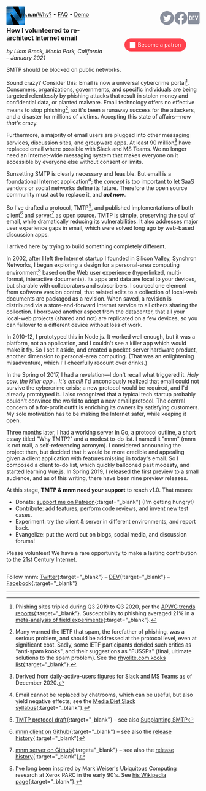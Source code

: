 <script src="//gc.zgo.at/count.js" async
        data-goatcounter="https://mnmnotmail.goatcounter.com/count"></script>

<p style="text-align:center">
   <a href="/"><img align="left" style="margin-top:-12px" src="logo-48-bleed-bright.png">
      <div style="float:left; margin-left:-0.75em; font-weight:bold; color:#888">m.n.m</div></a>
   <a href="https://dev.to/mnmnotmail"      ><img height="36" align="right" src="icon-dev-gray.svg"></a>
   <a href="https://facebook.com/mnmnotmail"><img height="36" align="right" src="icon-fb-gray-58.png"></a>
   <a href="https://twitter.com/mnmnotmail" ><img height="36" align="right" src="icon-tw-gray.svg"></a>
   <a href="/rationale.html">Why?</a> &bull;
   <a href="/faq.html">FAQ</a> &bull;
   <a href="/demo.html">Demo</a>
</p>

<div style="margin:3.1em 2px 1.5em 22px; width:300px; max-width:45%; float:right; clear:both; text-align:center;">
   <a href="https://www.patreon.com/networkimprov" title="Support mnm on Patreon" style="border-radius:9999px; padding:0.6em 1em; background-color:#ff424d; color:#fff; text-decoration:none; white-space:nowrap;"><img src="icon-pat-white-1080.png" height="16" style="margin-right:0.4em; vertical-align:-0.2em; height:1.1em">Become a patron</a>
</div>

### How I volunteered to re-architect Internet email

_by Liam Breck, Menlo Park, California &ndash; January 2021_

SMTP should be blocked on public networks.

Sound crazy? Consider this: Email is now a universal cybercrime portal[^cp].
Consumers, organizations, governments, and specific individuals are being targeted relentlessly
by phishing attacks that result in stolen money and confidential data, or planted malware.
Email technology offers no effective means to stop phishing[^sp],
so it's been a runaway success for the attackers, and a disaster for millions of victims.
Accepting this state of affairs&mdash;now _that's_ crazy.

Furthermore, a majority of email users are plugged into other messaging services, 
discussion sites, and groupware apps.
At least 90 million[^90] have replaced email where possible with Slack and MS Teams.
We no longer need an Internet-wide messaging system that makes everyone on it 
accessible by everyone else without consent or limits.

Sunsetting SMTP is clearly necessary and feasible.
But email is a foundational Internet application[^ia]; 
the _concept_ is too important to let SaaS vendors or social networks define its future.
Therefore the open source community must act to replace it, and ___act&nbsp;now___.

So I've drafted a protocol, TMTP[^t], 
and published implementations of both client[^c] and server[^s] as open source.
TMTP is simple, preserving the soul of email, while dramatically reducing its vulnerabilities.
It also addresses major user experience gaps in email, 
which were solved long ago by web-based discussion apps.

I arrived here by trying to build something completely different.

In 2002, after I left the Internet startup I founded in Silicon Valley, Synchron Networks, 
I began exploring a design for a personal-area computing environment[^ce] 
based on the Web user experience (hyperlinked, multi-format, interactive documents).
Its apps and data are local to your devices, but sharable with collaborators and subscribers.
I sourced one element from software version control, 
that related edits to a collection of local-web documents are packaged as a revision.
When saved, a revision is distributed via a store-and-forward Internet service 
to all others sharing the collection.
I borrowed another aspect from the datacenter, 
that all your local-web projects (shared and not) are replicated on a few devices, 
so you can failover to a different device without loss of work.

In 2010-12, I prototyped this in Node.js.
It worked well enough, but it was a platform, not an application, 
and I couldn't see a killer app which would make it fly.
So I set it aside, and created a pocket-server hardware product, 
another dimension to personal-area computing.
(That was an enlightening misadventure, which I'll cheerfully recount over drinks.)

In the Spring of 2017, I had a revelation&mdash;I don't recall what triggered it.
_Holy cow, the killer app... It's email!_
I'd unconciously realized that email could not survive the cybercrime crisis;
a new protocol would be required, and I'd already prototyped it.
I also recognized that a typical tech startup probably couldn't convince the world 
to adopt a new email protocol.
The central concern of a for-profit outfit is enriching its owners by satisfying customers.
My sole motivation has to be making the Internet safer, while keeping it open.

Three months later, I had a working server in Go, a protocol outline, 
a short essay titled "Why TMTP?" and a modest to-do list.
I named it "mnm" (mnm is not mail, a self-referencing acronym).
I considered announcing the project then, but decided that it would be more credible and appealing 
given a client application with features missing in today's email.
So I composed a client to-do list, which quickly ballooned past modesty, and started learning Vue.js.
In Spring 2019, I released the first preview to a small audience, 
and as of this writing, there have been nine preview releases.

At this stage, __TMTP & mnm need your support__ to reach v1.0. That means:
- Donate: [support me on Patreon](https://www.patreon.com/networkimprov){:target="_blank"} (I'm getting hungry!)
- Contribute: add features, perform code reviews, and invent new test cases.
- Experiment: try the client & server in different environments, and report back.
- Evangelize: put the word out on blogs, social media, and discussion forums!

Please volunteer!
We have a rare opportunity to make a lasting contribution to the 21st Century Internet.

<div style="float:right" markdown="1">

Follow mnm: 
[Twitter](https://twitter.com/mnmnotmail){:target="_blank"} &ndash; 
[DEV](https://dev.to/mnmnotmail){:target="_blank"} &ndash; 
[Facebook](https://facebook.com/mnmnotmail){:target="_blank"}

</div>
<hr style="clear:both">

[^cp]: Phishing sites tripled during Q3 2019 to Q3 2020, per the 
    [APWG trends reports](https://apwg.org/trendsreports/){:target="_blank"}.
    Susceptibility to phishing averaged 21% in a 
    [meta-analysis of field experiments](https://docs.apwg.org/ecrimeresearch/2019/Nov15_HenrikKarlzen.pdf){:target="_blank"}.

[^sp]: Many warned the IETF that spam, the forefather of phishing, was a serious problem, 
    and should be addressed at the protocol level, even at significant cost.
    Sadly, some IETF participants derided such critics as "anti-spam kooks", 
    and their suggestions as "FUSSPs" (final, ultimate solutions to the spam problem).
    See the [rhyolite.com kooks list](https://www.rhyolite.com/anti-spam/you-might-be.html){:target="_blank"}.

[^90]: Derived from daily-active-users figures for Slack and MS Teams as of December 2020.

[^ia]: Email cannot be replaced by chatrooms, which can be useful, but also yield negative effects; 
    see the [Media Diet Slack syllabus](https://mediadiet.com/slack.html){:target="_blank"}.

[^t]: [TMTP protocol draft](https://github.com/networkimprov/mnm/blob/master/Protocol.md){:target="_blank"}
    &ndash; see also [Supplanting SMTP](https://mnmnotmail.org/rationale.html#supplanting-smtp)

[^c]: [mnm client on Github](https://github.com/networkimprov/mnm-hammer){:target="_blank"}
    &ndash; see also the [release history](https://github.com/networkimprov/mnm-hammer/releases){:target="_blank"}

[^s]: [mnm server on Github](https://github.com/networkimprov/mnm){:target="_blank"}
    &ndash; see also the [release history](https://github.com/networkimprov/mnm/releases){:target="_blank"}

[^ce]: I've long been inspired by Mark Weiser's Ubiquitous Computing research at Xerox PARC in the early 90's.
    See [his Wikipedia page](https://en.wikipedia.org/wiki/Mark_Weiser){:target="_blank"}.

